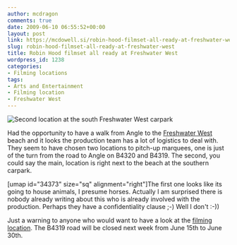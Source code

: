 ```yaml
---
author: mcdragon
comments: true
date: 2009-06-10 06:55:52+00:00
layout: post
link: https://mcdowell.si/robin-hood-filmset-all-ready-at-freshwater-west-1238.html
slug: robin-hood-filmset-all-ready-at-freshwater-west
title: Robin Hood filmset all ready at Freshwater West
wordpress_id: 1238
categories:
- Filming locations
tags:
- Arts and Entertainment
- Filming location
- Freshwater West
---
```


![Second location at the south Freshwater West carpark](https://img.mcdowell.si/2009/06/robin_hood_filmset1-1.jpg "Second location at the south Freshwater West carpark")

Had the opportunity to have a walk from Angle to the [Freshwater West](http://en.wikipedia.org/wiki/Freshwater_West) beach and it looks the production team has a lot of logistics to deal with. They seem to have chosen two locations to pitch-up marquees, one is just of the turn from the road to Angle on B4320 and B4319. The second, you could say the main, location is right next to the beach at the southern carpark.

[umap id="34373" size="sq" alignment="right"]The first one looks like its going to house animals, I presume horses. Actually I am surprised there is nobody already writing about this who is already involved with the production. Perhaps they have a confidentiality clause ;-) Well I don't :-))

Just a warning to anyone who would want to have a look at the [filming location](http://en.wikipedia.org/wiki/Filming_location). The B4319 road will be closed next week from June 15th to June 30th.
